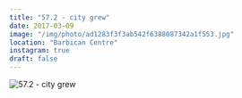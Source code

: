 ```yaml
---
title: "57.2 - city grew"
date: 2017-03-09
image: "/img/photo/ad1283f3f3ab542f6388087342a1f553.jpg"
location: "Barbican Centre"
instagram: true
draft: false
---
```


![57.2 - city grew](/img/photo/ad1283f3f3ab542f6388087342a1f553.jpg)
